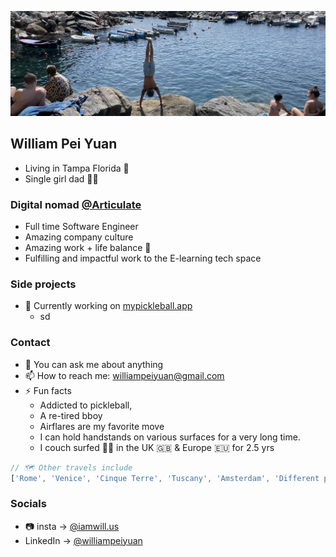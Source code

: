 [![iamwills banner image](./assets/github-banner.jpeg)](https://supwill.dev)

## William Pei Yuan
- Living in Tampa Florida 🌴
- Single girl dad 👧🏻

### Digital nomad [@Articulate](https://articulate.com/)
- Full time Software Engineer
- Amazing company culture
- Amazing work + life balance 🧘
- Fulfilling and impactful work to the E-learning tech space

### Side projects
- 🌱 Currently working on [mypickleball.app](https://mypickleball.app/)
  - sd

### Contact
- 💬 You can ask me about anything
- 📫 How to reach me: williampeiyuan@gmail.com
- ⚡ Fun facts
  - Addicted to pickleball,
  - A re-tired bboy
  - Airflares are my favorite move
  - I can hold handstands on various surfaces for a very long time.
  - I couch surfed 🏄‍♂️ in the UK 🇬🇧 & Europe 🇪🇺 for 2.5 yrs
```js
// 🗺️ Other travels include 
['Rome', 'Venice', 'Cinque Terre', 'Tuscany', 'Amsterdam', 'Different parts of the Netherlands', 'Brussels', 'Paris', 'Lyon', 'Madrid', 'Barcelona', 'Sevilla', 'Fez', 'Marrakesh', 'Sahara desert', 'Beijing', 'Shanghai', 'Shandong Province', 'Heibei', '...']
```
### Socials
- 📷 insta -> [@iamwill.us](https://www.instagram.com/iamwill.us/)
- LinkedIn -> [@williampeiyuan](https://www.linkedin.com/in/williampeiyuan/)
